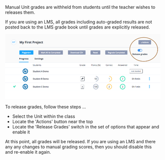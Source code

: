 Manual Unit grades are withheld from students until the teacher wishes to releases them. 

If you are using an LMS, all grades including auto-graded results are not posted back to the LMS grade book until grades are explicitly released.

![](.guides/img/release-grades.png)

To release grades, follow these steps ...

- Select the Unit within the class
- Locate the 'Actions' button near the top
- Locate the 'Release Grades' switch in the set of options that appear and enable it

At this point, all grades will be released. If you are using an LMS and there any any changes to manual grading scores, then you should disable this and re-enable it again.


